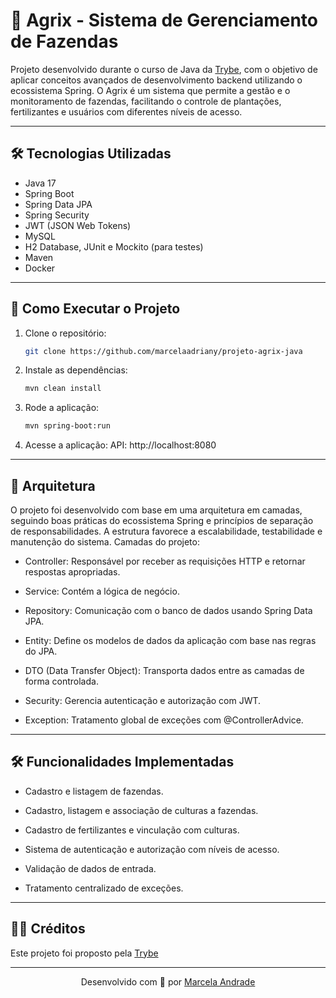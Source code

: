 # 🌾 Agrix - Sistema de Gerenciamento de Fazendas

Projeto desenvolvido durante o curso de Java da [Trybe](https://www.betrybe.com/), com o objetivo de aplicar conceitos avançados de desenvolvimento backend utilizando o ecossistema Spring. O Agrix é um sistema que permite a gestão e o monitoramento de fazendas, facilitando o controle de plantações, fertilizantes e usuários com diferentes níveis de acesso.

---

## 🛠 Tecnologias Utilizadas

- Java 17
- Spring Boot
- Spring Data JPA
- Spring Security
- JWT (JSON Web Tokens)
- MySQL
- H2 Database, JUnit e Mockito (para testes)
- Maven
- Docker

---

## 🚀 Como Executar o Projeto

1. Clone o repositório:
   ```bash
   git clone https://github.com/marcelaadriany/projeto-agrix-java

2. Instale as dependências:
   ```bash
   mvn clean install

3. Rode a aplicação:
   ```bash
   mvn spring-boot:run

4. Acesse a aplicação:
   API: http://localhost:8080

---

## 🧱 Arquitetura
O projeto foi desenvolvido com base em uma arquitetura em camadas, seguindo boas práticas do ecossistema Spring e princípios de separação de responsabilidades. A estrutura favorece a escalabilidade, testabilidade e manutenção do sistema. Camadas do projeto:

- Controller: Responsável por receber as requisições HTTP e retornar respostas apropriadas.

- Service: Contém a lógica de negócio.

- Repository: Comunicação com o banco de dados usando Spring Data JPA.

- Entity: Define os modelos de dados da aplicação com base nas regras do JPA.

- DTO (Data Transfer Object): Transporta dados entre as camadas de forma controlada.

- Security: Gerencia autenticação e autorização com JWT.

- Exception: Tratamento global de exceções com @ControllerAdvice.

---

## 🛠️ Funcionalidades Implementadas
- Cadastro e listagem de fazendas.

- Cadastro, listagem e associação de culturas a fazendas.

- Cadastro de fertilizantes e vinculação com culturas.

- Sistema de autenticação e autorização com níveis de acesso.

- Validação de dados de entrada.

- Tratamento centralizado de exceções.

---

## 👩‍💻 Créditos
Este projeto foi proposto pela [Trybe](https://www.betrybe.com/)

---

<p align="center">Desenvolvido com 💚 por <a href="https://github.com/marcelaadriany" target="_blank">Marcela Andrade</a></p>

